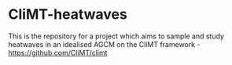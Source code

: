 # CliMT-heatwaves 
This is the repository for a project which aims to sample and study heatwaves in an idealised AGCM on the CliMT framework - <https://github.com/CliMT/climt>

